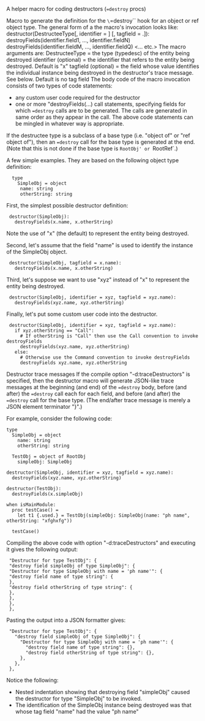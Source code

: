 A helper macro for coding destructors (`=destroy` procs)

Macro to generate the definition for the `\`=destroy\`` hook for an object or
ref object type.
The general form of a the macro's invocation looks like:
   destructor(DestructeeType[, identifier = <variable name>]
       [, tagfield = <identifier>.<field name>]):
     <custom destructor code>
     destroyFields(identifier.field1, ..., identifier.fieldN)
     <more custom destructor code>
     destroyFields(identifier.fieldM, ..., identifier.fieldQ)
     <still more custom destructor code>
     <... etc.>
The macro arguments are:
   DestructeeType = the type (typedesc) of the entity being destroyed
   identifier (optional) = the identifier that refers to the entity being
                           destroyed.
                           Default is "x"
   tagfield (optional) = the field whose value identifies the individual
                         instance being destroyed in the destructor's trace
                         message. See below.
                         Default is no tag field
The body code of the macro invocation consists of two types of code statements:
   - any custom user code required for the destructor
   - one or more "destroyFields(...) call statements, specifying fields for which
     `=destroy` calls are to be generated. The calls are  generated in same
     order as they appear in the call.
The above code statements can be mingled in whatever way is appropriate.

If the destructee type is a subclass of a base type (i.e. "object of" or
"ref object of"), then an `=destroy` call for the base type is
generated at the end. (Note that this is not done if the base type is
`RootObj' or `RootRef`.)

A few simple examples. They are based on the following object type definition:
```
  type
    SimpleObj = object
     name: string
     otherString: string
```

First, the simplest possible destructor definition:
```
 destructor(SimpleObj):
   destroyFields(x.name, x.otherString)
```
Note the use of "x" (the default) to represent the entity being destroyed.

Second, let's assume that the field "name" is used to identify the instance of the
SimpleObj object.
```
 destructor(SimpleObj, tagfield = x.name):
   destroyFields(x.name, x.otherString)
```

Third, let's suppose we want to use "xyz" instead of "x" to represent the
entity being destroyed.
```
 destructor(SimpleObj, identifier = xyz, tagfield = xyz.name):
   destroyFields(xyz.name, xyz.otherString)
```

Finally, let's put some custom user code into the destructor.
```
 destructor(SimpleObj, identifier = xyz, tagfield = xyz.name):
   if xyz.otherString == "Call":
     # If otherString is "Call" then use the Call convention to invoke destroyFields
     destroyFields(xyz.name, xyz.otherString)
   else:
     # Otherwise use the Command convention to invoke destroyFields
     destroyFields xyz.name, xyz.otherString
```

Destructor trace messages
If the compile option "-d:traceDestructors" is specified, then the destructor
macro will generate JSON-like trace messages at the beginning (and end) of the
`=destroy` body, before (and after) the `=destroy` call each for each field,
and before (and after) the `=destroy` call for the base type. (The end/after
trace message is merely a JSON element terminator "}".)

For example, consider the following code:
```
type
  SimpleObj = object
    name: string
    otherString: string
  
  TestObj = object of RootObj
    simpleObj: SimpleObj
  
destructor(SimpleObj, identifier = xyz, tagfield = xyz.name):
  destroyFields(xyz.name, xyz.otherString)
  
destructor(TestObj):
  destroyFields(x.simpleObj)
  
when isMainModule:
  proc testCase() =
    let t1 {.used.} = TestObj(simpleObj: SimpleObj(name: "ph name", otherString: "xfghxfg"))
  
  testCase()
```

Compiling the above code with option "-d:traceDestructors" and executing it
gives the following output:
```
 "Destructor for type TestObj": {
 "destroy field simpleObj of type SimpleObj": {
 "Destructor for type SimpleObj with name = 'ph name'": {
 "destroy field name of type string": {
 },
 "destroy field otherString of type string": {
 },
 },
 },
 },
```
Pasting the output into a JSON formatter gives:
```
 "Destructor for type TestObj": {
   "destroy field simpleObj of type SimpleObj": {
     "Destructor for type SimpleObj with name = 'ph name'": {
       "destroy field name of type string": {},
       "destroy field otherString of type string": {},
     },
   },
 },
```
Notice the following:
- Nested indentation showing that destroying field "simpleObj" caused
  the destructor for type "SimpleObj" to be invoked.
- The identification of the SimpleObj instance being destroyed was
  that whose tag field "name" had the value "ph name"


